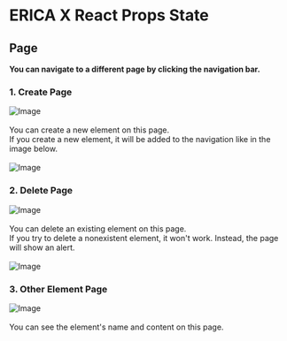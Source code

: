 # ERICA X React Props State

## Page 
<b>You can navigate to a different page by clicking the navigation bar.</b>
### 1. Create Page
![Image](https://github.com/user-attachments/assets/a3ecf1a9-e5bd-461f-8a7a-6a6f93f23b02)
<br> 
<br>
You can create a new element on this page.
<br>
If you create a new element, it will be added to the navigation like in the image below.
<br>
<br>
![Image](https://github.com/user-attachments/assets/485efdc3-4975-47e1-9205-32828e2c69a8)
<br>
### 2. Delete Page
![Image](https://github.com/user-attachments/assets/0b845f03-94e9-4d3e-8227-b08559e1ac99)
<br>
<br>
You can delete an existing element on this page.
<br>
If you try to delete a nonexistent element, it won't work. Instead, the page will show an alert.
<br>
<br> 
![Image](https://github.com/user-attachments/assets/425ec4a7-7060-4920-8905-c1e795a97e1d)
<br>
### 3. Other Element Page
![Image](https://github.com/user-attachments/assets/965f121b-9b5c-46a6-bf55-a377c3ad5439)
<br>
<br>
You can see the element's name and content on this page.
